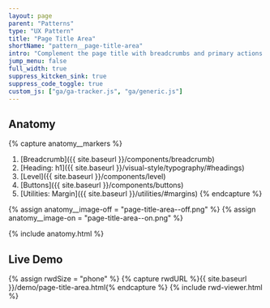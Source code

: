 ```yaml
---
layout: page
parent: "Patterns"
type: "UX Pattern"
title: "Page Title Area"
shortName: "pattern__page-title-area"
intro: "Complement the page title with breadcrumbs and primary actions."
jump_menu: false
full_width: true
suppress_kitcken_sink: true
suppress_code_toggle: true
custom_js: ["ga/ga-tracker.js", "ga/generic.js"]
---
```


## Anatomy

{% capture anatomy__markers %}
1. [Breadcrumb]({{ site.baseurl }}/components/breadcrumb)
1. [Heading: h1]({{ site.baseurl }}/visual-style/typography/#headings)
1. [Level]({{ site.baseurl }}/components/level)
1. [Buttons]({{ site.baseurl }}/components/buttons)
1. [Utilities: Margin]({{ site.baseurl }}/utilities/#margins)
{% endcapture %}

{% assign anatomy__image-off = "page-title-area--off.png" %}
{% assign anatomy__image-on = "page-title-area--on.png" %}

{% include anatomy.html %}

## Live Demo

{% assign rwdSize = "phone" %}
{% capture rwdURL %}{{ site.baseurl }}/demo/page-title-area.html{% endcapture %}
{% include rwd-viewer.html %}
